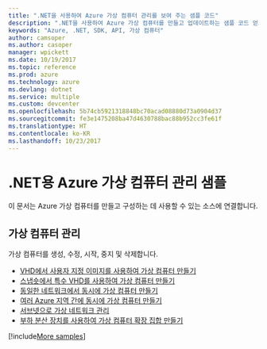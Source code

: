 ```yaml
---
title: ".NET을 사용하여 Azure 가상 컴퓨터 관리를 보여 주는 샘플 코드"
description: ".NET을 사용하여 Azure 가상 컴퓨터를 만들고 업데이트하는 샘플 코드 얻기"
keywords: "Azure, .NET, SDK, API, 가상 컴퓨터"
author: camsoper
ms.author: casoper
manager: wpickett
ms.date: 10/19/2017
ms.topic: reference
ms.prod: azure
ms.technology: azure
ms.devlang: dotnet
ms.service: multiple
ms.custom: devcenter
ms.openlocfilehash: 5b74cb5921318848bc70acad08880d73a0904d37
ms.sourcegitcommit: fe3e1475208ba47d4630788bac88b952cc3fe61f
ms.translationtype: HT
ms.contentlocale: ko-KR
ms.lasthandoff: 10/23/2017
---
```

# <a name="azure-virtual-machine-management-samples-for-net"></a>.NET용 Azure 가상 컴퓨터 관리 샘플

이 문서는 Azure 가상 컴퓨터를 만들고 구성하는 데 사용할 수 있는 소스에 연결합니다.

## <a name="manage-virtual-machines"></a>가상 컴퓨터 관리

가상 컴퓨터를 생성, 수정, 시작, 중지 및 삭제합니다.

* [VHD에서 사용자 지정 이미지를 사용하여 가상 컴퓨터 만들기](https://github.com/Azure-Samples/managed-disk-dotnet-create-virtual-machine-using-custom-image-from-VHD)
* [스냅숏에서 특수 VHD를 사용하여 가상 컴퓨터 만들기](https://github.com/Azure-Samples/managed-disk-dotnet-create-virtual-machine-using-specialized-disk-from-snapshot)
* [동일한 네트워크에서 동시에 가상 컴퓨터 만들기](https://github.com/Azure-Samples/compute-dotnet-manage-virtual-machines-with-network-in-parallel)
* [여러 Azure 지역 간에 동시에 가상 컴퓨터 만들기](https://github.com/Azure-Samples/compute-dotnet-create-virtual-machines-across-regions-in-parallel)
* [서브넷으로 가상 네트워크 관리](https://github.com/Azure-Samples/network-dotnet-manage-virtual-network)
* [부하 분산 장치를 사용하여 가상 컴퓨터 확장 집합 만들기](https://github.com/Azure-Samples/compute-dotnet-manage-virtual-machine-scale-sets)

[!include[More samples](includes/more-samples.md)]
